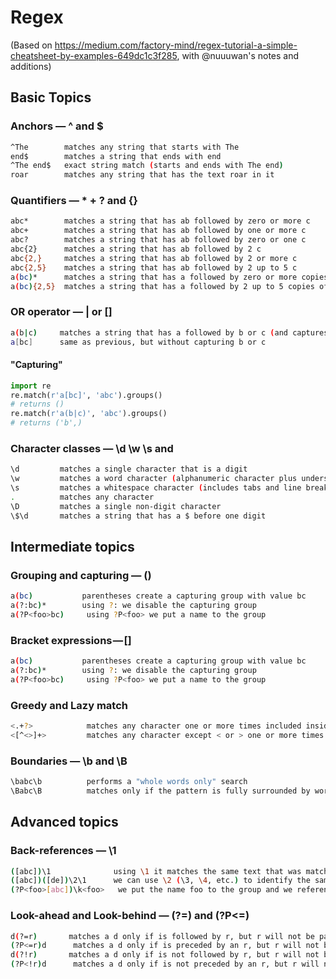 # Regex

(Based on https://medium.com/factory-mind/regex-tutorial-a-simple-cheatsheet-by-examples-649dc1c3f285, with @nuuuwan's notes and additions)

## Basic Topics

### Anchors — ^ and $

```bash
^The        matches any string that starts with The
end$        matches a string that ends with end
^The end$   exact string match (starts and ends with The end)
roar        matches any string that has the text roar in it
```

### Quantifiers — * + ? and {}

```bash
abc*        matches a string that has ab followed by zero or more c
abc+        matches a string that has ab followed by one or more c
abc?        matches a string that has ab followed by zero or one c
abc{2}      matches a string that has ab followed by 2 c
abc{2,}     matches a string that has ab followed by 2 or more c
abc{2,5}    matches a string that has ab followed by 2 up to 5 c
a(bc)*      matches a string that has a followed by zero or more copies of the sequence bc
a(bc){2,5}  matches a string that has a followed by 2 up to 5 copies of the sequence bc
```

### OR operator — | or []
```bash
a(b|c)     matches a string that has a followed by b or c (and captures b or c)
a[bc]      same as previous, but without capturing b or c
```

#### "Capturing"
```python
import re
re.match(r'a[bc]', 'abc').groups()
# returns ()
re.match(r'a(b|c)', 'abc').groups()
# returns ('b',)
```

### Character classes — \d \w \s and
```bash
\d         matches a single character that is a digit
\w         matches a word character (alphanumeric character plus underscore)
\s         matches a whitespace character (includes tabs and line breaks)
.          matches any character
\D         matches a single non-digit character
\$\d       matches a string that has a $ before one digit
```


## Intermediate topics

### Grouping and capturing — ()

```bash
a(bc)           parentheses create a capturing group with value bc
a(?:bc)*        using ?: we disable the capturing group
a(?P<foo>bc)     using ?P<foo> we put a name to the group
```

### Bracket expressions — []

```bash
a(bc)           parentheses create a capturing group with value bc
a(?:bc)*        using ?: we disable the capturing group
a(?P<foo>bc)     using ?P<foo> we put a name to the group
```

### Greedy and Lazy match

```bash
<.+?>            matches any character one or more times included inside < and >, expanding as needed
<[^<>]+>         matches any character except < or > one or more times included inside < and >
```

### Boundaries — \b and \B

```bash
\babc\b          performs a "whole words only" search
\Babc\B          matches only if the pattern is fully surrounded by word characters
```

## Advanced topics

### Back-references — \1

```bash
([abc])\1              using \1 it matches the same text that was matched by the first capturing group
([abc])([de])\2\1      we can use \2 (\3, \4, etc.) to identify the same text that was matched by the second (third, fourth, etc.) capturing group
(?P<foo>[abc])\k<foo>   we put the name foo to the group and we reference it later (\k<foo>). The result is the same of the first regex
```

### Look-ahead and Look-behind — (?=) and (?P<=)

```bash
d(?=r)       matches a d only if is followed by r, but r will not be part of the overall regex match
(?P<=r)d      matches a d only if is preceded by an r, but r will not be part of the overall regex match
d(?!r)       matches a d only if is not followed by r, but r will not be part of the overall regex match
(?P<!r)d      matches a d only if is not preceded by an r, but r will not be part of the overall regex match
```
